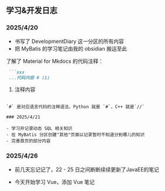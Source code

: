 ## 学习&开发日志

### 2025/4/20

- 书写了 DevelopmentDiary 这一分区的所有内容
- 把 MyBatis 的学习笔记由我的 obsidian 搬运至此

了解了 Material for Mkdocs 的代码注释：

```markdown title="代码注释"
 ```xxx
 ...代码内容 # (1)
```

 1. 注释内容
```

`#` 是对应语言代码的注释语法，Python 就是 `#`，C++ 就是`//`

### 2025/4/21

- 学习并记录动态 SQL 相关知识
- 在 MyBatis 分区创建"其他"页面以记录暂时不知道分到哪儿的知识
- 完善首页的部分内容
```

### 2025/4/26

- 前几天忘记记了，22 - 25 日之间断断续续更新了JavaEE的笔记

- 今天开始学习 Vue，添加 Vue 笔记